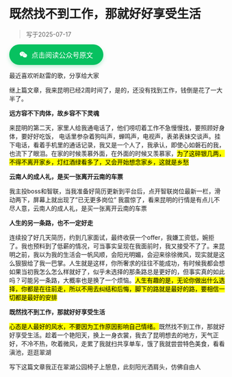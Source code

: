 # 既然找不到工作，那就好好享受生活



> 写于2025-07-17



<a target="_blank" href="https://mp.weixin.qq.com/s/7piI1l82rv3I13ldy9tXWA" style="display: inline-flex;align-items: center;justify-content: center;gap: 10px;padding: 12px 24px;background-color: #07C160;color: #fff;font-size: 16px;font-weight: 500;font-family: -apple-system, BlinkMacSystemFont, 'Segoe UI', Roboto, 'Helvetica Neue', Arial, sans-serif;border-radius: 999px;text-decoration: none;box-shadow: 0 4px 10px rgba(7, 193, 96, 0.25);transition: background-color 0.3s ease, box-shadow 0.3s ease;" onmouseover="this.style.backgroundColor='#06AD56'; this.style.boxShadow='0 6px 14px rgba(6, 173, 86, 0.35)'" onmouseout="this.style.backgroundColor='#07C160'; this.style.boxShadow='0 4px 10px rgba(7, 193, 96, 0.25)'"><svg xmlns="http://www.w3.org/2000/svg" width="1.13em" height="1em" viewBox="0 0 576 512"><path fill="currentColor" d="M385.2 167.6c6.4 0 12.6.3 18.8 1.1C387.4 90.3 303.3 32 207.7 32C100.5 32 13 104.8 13 197.4c0 53.4 29.3 97.5 77.9 131.6l-19.3 58.6l68-34.1c24.4 4.8 43.8 9.7 68.2 9.7c6.2 0 12.1-.3 18.3-.8c-4-12.9-6.2-26.6-6.2-40.8c-.1-84.9 72.9-154 165.3-154m-104.5-52.9c14.5 0 24.2 9.7 24.2 24.4c0 14.5-9.7 24.2-24.2 24.2c-14.8 0-29.3-9.7-29.3-24.2c.1-14.7 14.6-24.4 29.3-24.4m-136.4 48.6c-14.5 0-29.3-9.7-29.3-24.2c0-14.8 14.8-24.4 29.3-24.4c14.8 0 24.4 9.7 24.4 24.4c0 14.6-9.6 24.2-24.4 24.2M563 319.4c0-77.9-77.9-141.3-165.4-141.3c-92.7 0-165.4 63.4-165.4 141.3S305 460.7 397.6 460.7c19.3 0 38.9-5.1 58.6-9.9l53.4 29.3l-14.8-48.6C534 402.1 563 363.2 563 319.4m-219.1-24.5c-9.7 0-19.3-9.7-19.3-19.6c0-9.7 9.7-19.3 19.3-19.3c14.8 0 24.4 9.7 24.4 19.3c0 10-9.7 19.6-24.4 19.6m107.1 0c-9.7 0-19.3-9.7-19.3-19.6c0-9.7 9.7-19.3 19.3-19.3c14.5 0 24.4 9.7 24.4 19.3c.1 10-9.9 19.6-24.4 19.6"/></svg>点击阅读公众号原文</a>

最近喜欢听赵雷的歌，分享给大家







继上篇文章，我来昆明已经2周时间了，是的，还没有找到工作，钱倒是花了一大半了。



**远方容不下肉体，故乡容不下灵魂**

来昆明的第二天，家里人给我通电话了，他们唠叨着工作不急慢慢找，要照顾好身体，要好好吃饭， 电话里参杂着狗叫声，蝉鸣声，电视声，表弟表妹交谈声。挂下电话，看着手机里的通话记录，我又是一个人了，我承认，即使心如磐石的我，也流下了眼泪。在家的时候羡慕外面，在外面的时候又羡慕家，<mark>为了这碎银几两，不得不离开家乡，灯红酒绿看多了，又会开始想念家乡，这就是乡愁</mark>



**云南人的成人礼，是买一张离开云南的车票**

我主投boss和智联，当我准备好简历更新到平台后，点开智联岗位最新一栏，滑动两下，屏幕上就出现了”已无更多岗位” 我震惊了，看来昆明的行情是有点儿不尽人意，云南人的成人礼，是买一张离开云南的车票



**人生的另一条路，也不一定好走**

连续投了好几天简历，约到几家面试，最终收获一个offer，我嫌工资低，婉拒了。我也预料到了低薪的情况，可当事实呈现在我面前时，我又接受不了了。来昆明之前，我以为我的生活会一帆风顺，会阳光明媚，会迎来徐徐微风，现实就是这么狠狠给了我一巴掌。人生就是这样，你所奢求的往往不能成功，有时候我都会想如果当初我怎么怎么样就好了，似乎未选择的那条路总是更好的，但事实真的如此吗？可能另一条路，大概率也是换了一个烦恼。<mark>人生有趣的是，无论你做出什么选择，你都是在往前走，所以不用去纠结和后悔，脚下的路就是最好的路，要相信一切都是最好的安排</mark>



**既然找不到工作，那就好好享受生活**

<mark>心态是人最好的风水，不要因为工作原因影响自己情绪。</mark>既然找不到工作，那就好好享受生活。趁着一个艳阳天，换上一身衣裳，我去了昆明想去的地方，天气正好，不冷不热，吹着微风，走累了我就扫共享单车，饿了我就尝尝特色美食，看看滇池，逛逛翠湖



写下这篇文章我正在翠湖公园椅子上憩息，此刻阳光洒肩头，仿佛自由人
